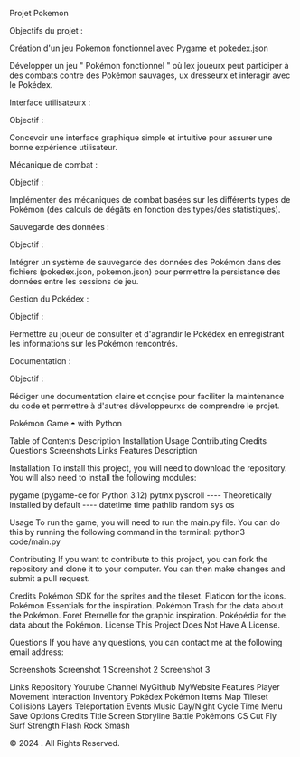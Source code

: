 Projet Pokemon 

Objectifs du projet : 

Création d'un jeu Pokemon fonctionnel avec Pygame et pokedex.json       

Développer un jeu " Pokémon fonctionnel " où lex joueurx peut participer à des combats contre des Pokémon sauvages, ux dresseurx et interagir avec le Pokédex.

Interface utilisateurx :

Objectif : 

Concevoir une interface graphique simple et intuitive pour assurer une bonne expérience utilisateur.

Mécanique de combat :

Objectif : 

Implémenter des mécaniques de combat basées sur les différents types de Pokémon (des calculs de dégâts en fonction des types/des statistiques).

Sauvegarde des données :

Objectif : 

Intégrer un système de sauvegarde des données des Pokémon dans des fichiers (pokedex.json, pokemon.json) pour permettre la persistance des données entre les sessions de jeu.

Gestion du Pokédex :

Objectif : 

Permettre au joueur de consulter et d'agrandir le Pokédex en enregistrant les informations sur les Pokémon rencontrés.

Documentation :

Objectif : 

Rédiger une documentation claire et conçise pour faciliter la maintenance du code et permettre à d'autres développeurxs de comprendre le projet.

Pokémon Game ◓ with Python

Table of Contents Description Installation Usage Contributing Credits Questions Screenshots Links Features Description

Installation To install this project, you will need to download the repository. You will also need to install the following modules:

pygame (pygame-ce for Python 3.12) pytmx pyscroll ---- Theoretically installed by default ---- datetime time pathlib random sys os

Usage To run the game, you will need to run the main.py file. You can do this by running the following command in the terminal: python3 code/main.py

Contributing If you want to contribute to this project, you can fork the repository and clone it to your computer. You can then make changes and submit a pull request.

Credits Pokémon SDK for the sprites and the tileset. Flaticon for the icons. Pokémon Essentials for the inspiration. Pokémon Trash for the data about the Pokémon. Foret Eternelle for the graphic inspiration. Poképédia for the data about the Pokémon. License This Project Does Not Have A License.

Questions If you have any questions, you can contact me at the following email address:

Screenshots Screenshot 1 Screenshot 2 Screenshot 3

Links Repository Youtube Channel MyGithub MyWebsite Features Player Movement Interaction Inventory Pokédex Pokémon Items Map Tileset Collisions Layers Teleportation Events Music Day/Night Cycle Time Menu Save Options Credits Title Screen Storyline Battle Pokémons CS Cut Fly Surf Strength Flash Rock Smash

© 2024 . All Rights Reserved.